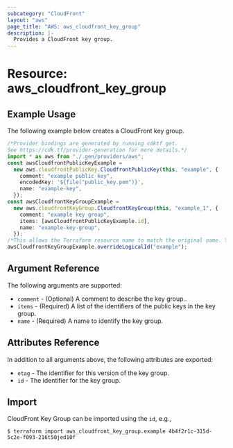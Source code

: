 ```yaml
---
subcategory: "CloudFront"
layout: "aws"
page_title: "AWS: aws_cloudfront_key_group"
description: |-
  Provides a CloudFront key group.
---
```


# Resource: aws\_cloudfront\_key\_group

## Example Usage

The following example below creates a CloudFront key group.

```typescript
/*Provider bindings are generated by running cdktf get.
See https://cdk.tf/provider-generation for more details.*/
import * as aws from "./.gen/providers/aws";
const awsCloudfrontPublicKeyExample =
  new aws.cloudfrontPublicKey.CloudfrontPublicKey(this, "example", {
    comment: "example public key",
    encodedKey: '${file("public_key.pem")}',
    name: "example-key",
  });
const awsCloudfrontKeyGroupExample =
  new aws.cloudfrontKeyGroup.CloudfrontKeyGroup(this, "example_1", {
    comment: "example key group",
    items: [awsCloudfrontPublicKeyExample.id],
    name: "example-key-group",
  });
/*This allows the Terraform resource name to match the original name. You can remove the call if you don't need them to match.*/
awsCloudfrontKeyGroupExample.overrideLogicalId("example");

```

## Argument Reference

The following arguments are supported:

* `comment` - (Optional) A comment to describe the key group..
* `items` - (Required) A list of the identifiers of the public keys in the key group.
* `name` - (Required) A name to identify the key group.

## Attributes Reference

In addition to all arguments above, the following attributes are exported:

* `etag` - The identifier for this version of the key group.
* `id` - The identifier for the key group.

## Import

CloudFront Key Group can be imported using the `id`, e.g.,

```console
$ terraform import aws_cloudfront_key_group.example 4b4f2r1c-315d-5c2e-f093-216t50jed10f
```
